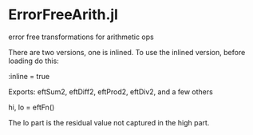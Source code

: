# ErrorFreeArith.jl
error free transformations for arithmetic ops

There are two versions, one is inlined.  To use the inlined version, before loading do this:

:inline = true

Exports: eftSum2, eftDiff2, eftProd2, eftDiv2, and a few others

hi, lo = eftFn()

The lo part is the residual value not captured in the high part.
